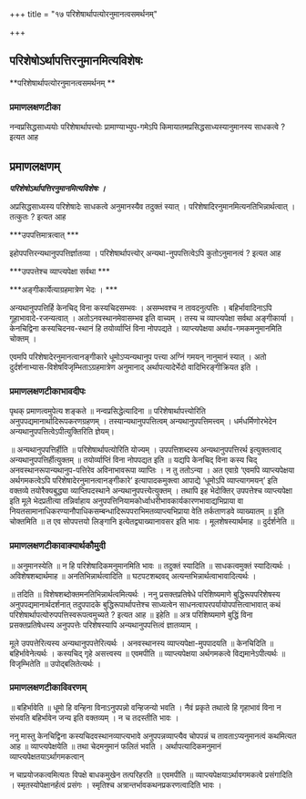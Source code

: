 +++
title = "१७ परिशेषार्थापत्योरनुमानत्वसमर्थनम्"

+++


## परिशेषोऽर्थापत्तिरनुमानमित्यविशेषः

**परिशेषार्थापत्योरनुमानत्वसमर्थनम् **

### **प्रमाणलक्षणटीका**

नन्वप्रसिद्धसाध्ययोः परिशेषार्थापत्त्योः प्रामाण्याभ्युप-गमेऽपि किमायातमप्रसिद्धसाध्यस्यानुमानस्य साधकत्वे ? इत्यत आह

## प्रमाणलक्षणम्

***परिशेषोऽर्थापत्तिरनुमानमित्यविशेषः ।***

अप्रसिद्धसाध्यस्य परिशेषादेः साधकत्वे अनुमानस्यैव तदुक्तं स्यात् । परिशेषादिरनुमानमित्यनतिभिन्नार्थत्वात् । तत्कुतः ? इत्यत आह

***उपपत्तिमात्रत्वात् ***

इहोपपत्तिरन्यथानुपपत्तिर्ज्ञातव्या । परिशेषार्थापत्त्योर् अन्यथा-नुपपत्तित्वेऽपि कुतोऽनुमानत्वं ? इत्यत आह

***उपपत्तेश्च व्याप्त्यपेक्षा सर्वथा ***

***अङ्गीकार्येत्याग्रहमात्रेण भेदः । ***

अन्यथानुपपत्तिर्हि केनचिद् विना कस्यचिदसम्भवः । असम्भवश्च न तावदनुत्पत्तिः । बहिर्भावादिनाऽपि गूहाभावादे-रजन्यत्वात् । अतोऽनवस्थानमेवासम्भव इति वाच्यम् । तस्य च व्याप्त्यपेक्षा सर्वथा अङ्गीकार्या । केनचिद्विना कस्यचिदनव-स्थानं हि तयोर्व्याप्तिं विना नोपपद्यते । व्याप्त्यपेक्षया अर्थाव-गमकमनुमानमिति चोक्तम् ।

एवमपि परिशेषादेरनुमानत्वानङ्गीकारे धूमोऽप्यन्यथानुप पत्त्या अग्निं गमयन् नानुमानं स्यात् । अतो दुर्दर्शनाभ्यास-विशेषविजृम्भिताऽग्रहमात्रेण अनुमानाद् अर्थापत्यादेर्भेदो वादिभिरङ्गीक्रियत इति ।

### **प्रमाणलक्षणटीकाभावदीपः**

पृथक् प्रमाणत्वमुपेत्य शङ्कते ॥ नन्वप्रसिद्धेत्यादिना ॥ परिशेषार्थापत्त्योरिति अनुपपद्यमानार्थादिरूपकरणग्रहणम् । तस्यान्यथानुपपत्तित्वम् अन्यथानुपपत्तिमत्त्वम् । धर्मधर्मिणोरभेदेन अन्यथानुपपत्तित्वेऽपीत्युक्तिरिति ज्ञेयम्।

॥ अन्यथानुपपत्तिर्हीति ॥ परिशेषार्थापत्योरिति योज्यम् । उपपत्तिशब्दस्य अन्यथानुपपत्तिरर्थ इत्युक्तत्वाद् अन्यथानुपपत्तिर्हीत्युक्तम् ॥ तयोर्व्याप्तिं विना नोपपद्यत इति ॥ यद्यपि केनचिद् विना कस्य चिद् अनवस्थानरूपान्यथानुप-पत्तिरेव अविनाभावरूपा व्याप्तिः । न तु ततोऽन्या । अत एवाग्रे ‘एवमपि व्याप्त्यपेक्षया अर्थगमकत्वेऽपि परिशेषादेरनुमानत्वानङ्गीकारे’ इत्यापादकमुक्त्वा आपाद्ये ‘धूमोऽपि व्याप्त्यागमयन्’ इति वक्तव्ये तयोरैक्यबुद्ध्या व्याप्तिपदस्थाने अन्यथानुपपत्त्येत्युक्तम् । तथापि इह भेदोक्तिर् उपपत्तेश्च व्याप्त्यपेक्षा इति मूले भेदप्रतीत्या तन्निर्वाहाय अनुपपत्तिनियामकोर्ध्वाधरीभावकार्यकारणभावाद्यभिप्राया वा नियतसामानाधिकरण्यानौपाधिकसम्बन्धादिरूपपराभिमतव्याप्त्यभिप्राया वेति
तर्कताणडवे व्याख्यातम् ॥ इति चोक्तमिति ॥ त एव सोपपत्तयो लिङ्गानि इत्येतद्व्याख्यानावसर इति भावः । मूलशेषस्यार्थमाह ॥ दुर्दर्शनेति ॥

### **प्रमाणलक्षणटीकावाक्यार्थकौमुदी**

॥ अनुमानस्येति ॥ न हि परिशेषादिकमनुमानमिति भावः ॥ तदुक्तं स्यादिति ॥ साधकत्वमुक्तं स्यादित्यर्थः । अविशेषशब्दार्थमाह ॥ अनतिभिन्नार्थत्वादिति ॥ घटपटशब्दवद् अत्यन्तभिन्नार्थत्वाभावादित्यर्थः ।

॥ तदिति ॥ विशेषशब्दोक्तमनतिभिन्नार्थत्वमित्यर्थः । ननु प्रसक्तप्रतिषेधे परिशिष्यमाणे बुद्धिरूपपरिशेषस्य अनुपपद्यमानार्थदर्शनात् तदुपपादके बुद्धिरूपार्थापत्तेश्च साध्यत्वेन साधनत्वापरपर्यायोपपत्तित्वाभावात् कथं परिशेषार्थापत्योरुपपत्तिस्वरूपत्वमुच्यते ? इत्यत आह ॥ इहेति ॥ अत्र परिशिष्यमाणे बुद्धिं विना प्रसक्तप्रतिषेधस्य अनुपपत्तेः परिशेषस्यापि अन्यथानुपपत्तित्वं ज्ञातव्याम् ।

मूले उपपत्तेरित्यस्य अन्यथानुपपत्तेरित्यर्थः । अनवस्थानस्य व्याप्त्यपेक्षा-मुपपादयति ॥ केनचिदिति ॥ बहिर्भावेनेत्यर्थः । कस्यचिद् गृहे असत्त्वस्य ॥ एवमपीति ॥ व्याप्त्यपेक्षया अर्थगमकत्वे विद्यमानेऽपीत्यर्थः ॥ विजृम्भितेति ॥ उपोद्बलितेत्यर्थः ।

### **प्रमाणलक्षणटीकाविवरणम्**

॥ बहिर्भावेति ॥ धूमो हि वन्हिना विनाऽनुपपन्नो वन्हिजन्यो भवति । नैवं प्रकृते तथात्वे हि गृहाभावं विना न संभवति बहिर्भावेन जन्य इति वक्तव्यम् । न च तदस्तीति भावः ।

ननु मास्तु केनचिद्विना कस्यचिदवस्थानव्याप्त्यभावे अनुपपन्नव्याप्त्यैव चोपपन्नं च तावताऽप्यनुमानत्वं कथमित्यत आह ॥ व्याप्त्यपेक्षयेति ॥ तथा चेदमनुमानं फलितं भवति । अर्थापत्यादिकमनुमानं व्याप्त्यपेक्षतयाऽर्थागमकत्वान्

न चाप्रयोजकत्वमित्यतः विपक्षे बाधकमुखेन तत्परिहरति ॥ एवमपीति ॥ व्याप्त्यपेक्षयाऽर्थावगमकत्वे प्रसंगादिति । स्मृतस्योपेक्षानर्हत्वं प्रसंगः । स्मृतिश्च अत्रान्तर्भावकथनप्रकरणत्वादिति भावः ।



